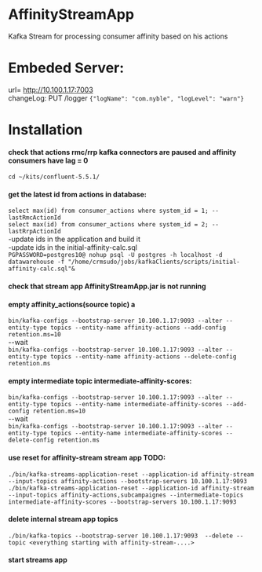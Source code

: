 # AffinityStreamApp
Kafka Stream for processing consumer affinity based on his actions

# Embeded Server:
url= http://10.100.1.17:7003  
changeLog: PUT /logger `{"logName": "com.nyble", "logLevel": "warn"}`

# Installation
#### check that actions rmc/rrp kafka connectors are paused and affinity consumers have lag = 0

`cd ~/kits/confluent-5.5.1/`

#### get the latest id from actions in database:
`select max(id) from consumer_actions where system_id = 1; --lastRmcActionId`  
`select max(id) from consumer_actions where system_id = 2; --lastRrpActionId`  
-update ids in the application and build it  
-update ids in the initial-affinity-calc.sql  
`PGPASSWORD=postgres10@ nohup psql -U postgres -h localhost -d datawarehouse -f "/home/crmsudo/jobs/kafkaClients/scripts/initial-affinity-calc.sql"&`

#### check that stream app AffinityStreamApp.jar is not running

#### empty affinity_actions(source topic) a
`bin/kafka-configs --bootstrap-server 10.100.1.17:9093 --alter --entity-type topics --entity-name affinity-actions --add-config retention.ms=10`  
--wait  
`bin/kafka-configs --bootstrap-server 10.100.1.17:9093 --alter --entity-type topics --entity-name affinity-actions --delete-config retention.ms`

#### empty intermediate topic intermediate-affinity-scores:
`bin/kafka-configs --bootstrap-server 10.100.1.17:9093 --alter --entity-type topics --entity-name intermediate-affinity-scores --add-config retention.ms=10`  
--wait  
`bin/kafka-configs --bootstrap-server 10.100.1.17:9093 --alter --entity-type topics --entity-name intermediate-affinity-scores --delete-config retention.ms`

#### use reset for affinity-stream stream app TODO:
`./bin/kafka-streams-application-reset --application-id affinity-stream --input-topics affinity-actions --bootstrap-servers 10.100.1.17:9093`  
`./bin/kafka-streams-application-reset --application-id affinity-stream --input-topics affinity-actions,subcampaignes --intermediate-topics intermediate-affinity-scores --bootstrap-servers 10.100.1.17:9093`

#### delete internal stream app topics
`./bin/kafka-topics --bootstrap-server 10.100.1.17:9093  --delete --topic <everything starting with affinity-stream-....>`

#### start streams app